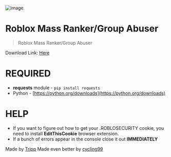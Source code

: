 ![image](https://github.com/user-attachments/assets/444ca165-7b49-44e8-bb54-9af0afb8e4b1)

# Roblox Mass Ranker/Group Abuser

> Roblox Mass Ranker/Group Abuser

Download Link: [Here](https://github.com/cycling99/robloxgroupabuser/blob/main/mass%20ranker.py)

# REQUIRED
- **requests** module - `pip install requests`
- Python - [https://python.org/downloads](https://python.org/downloads)

# HELP
- If you want to figure out how to get your .ROBLOSECURITY cookie, you need to install **EditThisCookie** browser extension.
- If a bunch of errors appear in the console close it out **IMMEDIATELY**

Made by [Tripp](https://github.com/Tripp-omg)
Made even better by [cycling99](https://github.com/cycling99)
